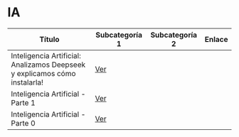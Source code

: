# IA

| Título | Subcategoría 1 | Subcategoría 2 | Enlace |
|--------|----------------|----------------|--------|
| Inteligencia Artificial: Analizamos Deepseek y explicamos cómo instalarla! | [Ver](https://www.youtube.com/watch?v=sKaJ2ybX688) |
| Inteligencia Artificial - Parte 1 | [Ver](https://www.youtube.com/watch?v=rZPwnzEk1ng) |
| Inteligencia Artificial - Parte 0 | [Ver](https://www.youtube.com/watch?v=JWSNrX66jyo) |
